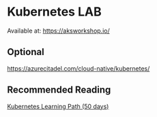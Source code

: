 # Kubernetes LAB

Available at: <https://aksworkshop.io/>

## Optional
<https://azurecitadel.com/cloud-native/kubernetes/>

## Recommended Reading

[Kubernetes Learning Path (50 days)](https://azure.microsoft.com/en-us/resources/kubernetes-learning-path/)